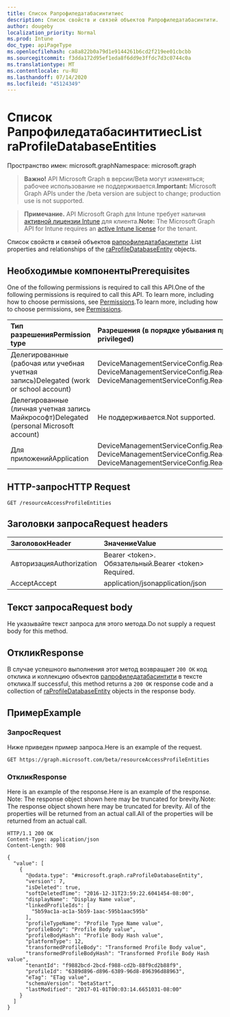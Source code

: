 ```yaml
---
title: Список Рапрофиледатабасинтитиес
description: Список свойств и связей объектов Рапрофиледатабасинтити.
author: dougeby
localization_priority: Normal
ms.prod: Intune
doc_type: apiPageType
ms.openlocfilehash: ca8a822b0a79d1e9144261b6cd2f219ee01cbcbb
ms.sourcegitcommit: f3dda172d95ef1eda8f6dd9e3ffdc7d3c0744c0a
ms.translationtype: MT
ms.contentlocale: ru-RU
ms.lasthandoff: 07/14/2020
ms.locfileid: "45124349"
---
```

# <a name="list-raprofiledatabaseentities"></a><span data-ttu-id="ad6d5-103">Список Рапрофиледатабасинтитиес</span><span class="sxs-lookup"><span data-stu-id="ad6d5-103">List raProfileDatabaseEntities</span></span>

<span data-ttu-id="ad6d5-104">Пространство имен: microsoft.graph</span><span class="sxs-lookup"><span data-stu-id="ad6d5-104">Namespace: microsoft.graph</span></span>

> <span data-ttu-id="ad6d5-105">**Важно!** API Microsoft Graph в версии/Beta могут изменяться; рабочее использование не поддерживается.</span><span class="sxs-lookup"><span data-stu-id="ad6d5-105">**Important:** Microsoft Graph APIs under the /beta version are subject to change; production use is not supported.</span></span>

> <span data-ttu-id="ad6d5-106">**Примечание.** API Microsoft Graph для Intune требует наличия [активной лицензии Intune](https://go.microsoft.com/fwlink/?linkid=839381) для клиента.</span><span class="sxs-lookup"><span data-stu-id="ad6d5-106">**Note:** The Microsoft Graph API for Intune requires an [active Intune license](https://go.microsoft.com/fwlink/?linkid=839381) for the tenant.</span></span>

<span data-ttu-id="ad6d5-107">Список свойств и связей объектов [рапрофиледатабасинтити](../resources/intune-rapolicy-raprofiledatabaseentity.md) .</span><span class="sxs-lookup"><span data-stu-id="ad6d5-107">List properties and relationships of the [raProfileDatabaseEntity](../resources/intune-rapolicy-raprofiledatabaseentity.md) objects.</span></span>

## <a name="prerequisites"></a><span data-ttu-id="ad6d5-108">Необходимые компоненты</span><span class="sxs-lookup"><span data-stu-id="ad6d5-108">Prerequisites</span></span>
<span data-ttu-id="ad6d5-109">One of the following permissions is required to call this API.</span><span class="sxs-lookup"><span data-stu-id="ad6d5-109">One of the following permissions is required to call this API.</span></span> <span data-ttu-id="ad6d5-110">To learn more, including how to choose permissions, see [Permissions](/graph/permissions-reference).</span><span class="sxs-lookup"><span data-stu-id="ad6d5-110">To learn more, including how to choose permissions, see [Permissions](/graph/permissions-reference).</span></span>

|<span data-ttu-id="ad6d5-111">Тип разрешения</span><span class="sxs-lookup"><span data-stu-id="ad6d5-111">Permission type</span></span>|<span data-ttu-id="ad6d5-112">Разрешения (в порядке убывания привилегий)</span><span class="sxs-lookup"><span data-stu-id="ad6d5-112">Permissions (from most to least privileged)</span></span>|
|:---|:---|
|<span data-ttu-id="ad6d5-113">Делегированные (рабочая или учебная учетная запись)</span><span class="sxs-lookup"><span data-stu-id="ad6d5-113">Delegated (work or school account)</span></span>|<span data-ttu-id="ad6d5-114">DeviceManagementServiceConfig.ReadWrite.All, DeviceManagementServiceConfig.Read.All</span><span class="sxs-lookup"><span data-stu-id="ad6d5-114">DeviceManagementServiceConfig.ReadWrite.All, DeviceManagementServiceConfig.Read.All</span></span>|
|<span data-ttu-id="ad6d5-115">Делегированные (личная учетная запись Майкрософт)</span><span class="sxs-lookup"><span data-stu-id="ad6d5-115">Delegated (personal Microsoft account)</span></span>|<span data-ttu-id="ad6d5-116">Не поддерживается.</span><span class="sxs-lookup"><span data-stu-id="ad6d5-116">Not supported.</span></span>|
|<span data-ttu-id="ad6d5-117">Для приложений</span><span class="sxs-lookup"><span data-stu-id="ad6d5-117">Application</span></span>|<span data-ttu-id="ad6d5-118">DeviceManagementServiceConfig.ReadWrite.All, DeviceManagementServiceConfig.Read.All</span><span class="sxs-lookup"><span data-stu-id="ad6d5-118">DeviceManagementServiceConfig.ReadWrite.All, DeviceManagementServiceConfig.Read.All</span></span>|

## <a name="http-request"></a><span data-ttu-id="ad6d5-119">HTTP-запрос</span><span class="sxs-lookup"><span data-stu-id="ad6d5-119">HTTP Request</span></span>
<!-- {
  "blockType": "ignored"
}
-->
``` http
GET /resourceAccessProfileEntities
```

## <a name="request-headers"></a><span data-ttu-id="ad6d5-120">Заголовки запроса</span><span class="sxs-lookup"><span data-stu-id="ad6d5-120">Request headers</span></span>
|<span data-ttu-id="ad6d5-121">Заголовок</span><span class="sxs-lookup"><span data-stu-id="ad6d5-121">Header</span></span>|<span data-ttu-id="ad6d5-122">Значение</span><span class="sxs-lookup"><span data-stu-id="ad6d5-122">Value</span></span>|
|:---|:---|
|<span data-ttu-id="ad6d5-123">Авторизация</span><span class="sxs-lookup"><span data-stu-id="ad6d5-123">Authorization</span></span>|<span data-ttu-id="ad6d5-124">Bearer &lt;token&gt;. Обязательный.</span><span class="sxs-lookup"><span data-stu-id="ad6d5-124">Bearer &lt;token&gt; Required.</span></span>|
|<span data-ttu-id="ad6d5-125">Accept</span><span class="sxs-lookup"><span data-stu-id="ad6d5-125">Accept</span></span>|<span data-ttu-id="ad6d5-126">application/json</span><span class="sxs-lookup"><span data-stu-id="ad6d5-126">application/json</span></span>|

## <a name="request-body"></a><span data-ttu-id="ad6d5-127">Текст запроса</span><span class="sxs-lookup"><span data-stu-id="ad6d5-127">Request body</span></span>
<span data-ttu-id="ad6d5-128">Не указывайте текст запроса для этого метода.</span><span class="sxs-lookup"><span data-stu-id="ad6d5-128">Do not supply a request body for this method.</span></span>

## <a name="response"></a><span data-ttu-id="ad6d5-129">Отклик</span><span class="sxs-lookup"><span data-stu-id="ad6d5-129">Response</span></span>
<span data-ttu-id="ad6d5-130">В случае успешного выполнения этот метод возвращает `200 OK` код отклика и коллекцию объектов [рапрофиледатабасинтити](../resources/intune-rapolicy-raprofiledatabaseentity.md) в тексте отклика.</span><span class="sxs-lookup"><span data-stu-id="ad6d5-130">If successful, this method returns a `200 OK` response code and a collection of [raProfileDatabaseEntity](../resources/intune-rapolicy-raprofiledatabaseentity.md) objects in the response body.</span></span>

## <a name="example"></a><span data-ttu-id="ad6d5-131">Пример</span><span class="sxs-lookup"><span data-stu-id="ad6d5-131">Example</span></span>

### <a name="request"></a><span data-ttu-id="ad6d5-132">Запрос</span><span class="sxs-lookup"><span data-stu-id="ad6d5-132">Request</span></span>
<span data-ttu-id="ad6d5-133">Ниже приведен пример запроса.</span><span class="sxs-lookup"><span data-stu-id="ad6d5-133">Here is an example of the request.</span></span>
``` http
GET https://graph.microsoft.com/beta/resourceAccessProfileEntities
```

### <a name="response"></a><span data-ttu-id="ad6d5-134">Отклик</span><span class="sxs-lookup"><span data-stu-id="ad6d5-134">Response</span></span>
<span data-ttu-id="ad6d5-135">Here is an example of the response.</span><span class="sxs-lookup"><span data-stu-id="ad6d5-135">Here is an example of the response.</span></span> <span data-ttu-id="ad6d5-136">Note: The response object shown here may be truncated for brevity.</span><span class="sxs-lookup"><span data-stu-id="ad6d5-136">Note: The response object shown here may be truncated for brevity.</span></span> <span data-ttu-id="ad6d5-137">All of the properties will be returned from an actual call.</span><span class="sxs-lookup"><span data-stu-id="ad6d5-137">All of the properties will be returned from an actual call.</span></span>
``` http
HTTP/1.1 200 OK
Content-Type: application/json
Content-Length: 908

{
  "value": [
    {
      "@odata.type": "#microsoft.graph.raProfileDatabaseEntity",
      "version": 7,
      "isDeleted": true,
      "softDeletedTime": "2016-12-31T23:59:22.6041454-08:00",
      "displayName": "Display Name value",
      "linkedProfileIds": [
        "5b59ac1a-ac1a-5b59-1aac-595b1aac595b"
      ],
      "profileTypeName": "Profile Type Name value",
      "profileBody": "Profile Body value",
      "profileBodyHash": "Profile Body Hash value",
      "platformType": 12,
      "transformedProfileBody": "Transformed Profile Body value",
      "transformedProfileBodyHash": "Transformed Profile Body Hash value",
      "tenantId": "f9882bcd-2bcd-f988-cd2b-88f9cd2b88f9",
      "profileId": "6389d896-d896-6389-96d8-896396d88963",
      "eTag": "ETag value",
      "schemaVersion": "betaStart",
      "lastModified": "2017-01-01T00:03:14.6651031-08:00"
    }
  ]
}
```



